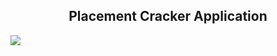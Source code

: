 <h2 align="center"> Placement Cracker Application </h2>

<p align="left">
	<img src="https://ibb.co/pyKpyrW" />
	</p>
